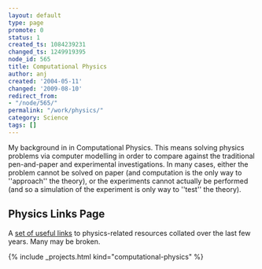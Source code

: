 ```yaml
---
layout: default
type: page
promote: 0
status: 1
created_ts: 1084239231
changed_ts: 1249919395
node_id: 565
title: Computational Physics
author: anj
created: '2004-05-11'
changed: '2009-08-10'
redirect_from:
- "/node/565/"
permalink: "/work/physics/"
category: Science
tags: []
---
```

My background in in Computational Physics.  This means solving physics problems via computer modelling in order to compare against the traditional pen-and-paper and experimental investigations.  In many cases, either the problem cannot be solved on paper (and computation is the only way to ''approach'' the theory), or the experiments cannot actually be performed (and so a simulation of the experiment is only way to ''test'' the theory).

Physics Links Page
------------------
A [set of useful links](physics/plinks) to physics-related resources collated over the last few years. Many may be broken. 

{% include _projects.html kind="computational-physics" %}
